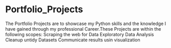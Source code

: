 # Portfolio_Projects
The Portfolio Projects are to showcase my Python skills and the knowledge I have gained through my professional Career.These Projects are within the following scopes:
    Scraping the web for Data
    Exploratory Data Analysis 
    Cleanup untidy Datasets
    Communicate results usin visualization
